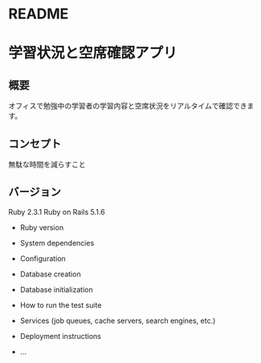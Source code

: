 # README
# 学習状況と空席確認アプリ
## 概要
オフィスで勉強中の学習者の学習内容と空席状況をリアルタイムで確認できます。
## コンセプト
無駄な時間を減らすこと
## バージョン
Ruby 2.3.1
Ruby on Rails 5.1.6

* Ruby version

* System dependencies

* Configuration

* Database creation

* Database initialization

* How to run the test suite

* Services (job queues, cache servers, search engines, etc.)

* Deployment instructions

* ...
